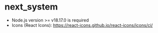 # next_system

- Node.js version >= v18.17.0 is required
- Icons (React Icons): https://react-icons.github.io/react-icons/icons/ci/